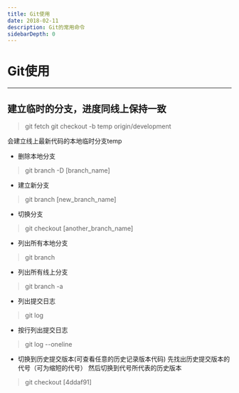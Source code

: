 ```yaml
---
title: Git使用
date: 2018-02-11
description: Git的常用命令
sidebarDepth: 0
---
```


# Git使用

---

## 建立临时的分支，进度同线上保持一致
> git fetch
> git checkout -b temp origin/development

会建立线上最新代码的本地临时分支temp

* 删除本地分支
> git branch -D [branch_name]

* 建立新分支
> git branch [new_branch_name]

* 切换分支
> git checkout [another_branch_name]

* 列出所有本地分支
> git branch

* 列出所有线上分支
> git branch -a

* 列出提交日志
> git log

* 按行列出提交日志
> git log --oneline

* 切换到历史提交版本(可查看任意的历史记录版本代码)
先找出历史提交版本的代号（可为缩短的代号）
然后切换到代号所代表的历史版本
> git checkout [4ddaf91]
